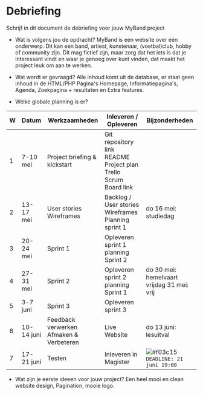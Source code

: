 # Debriefing

Schrijf in dit document de debriefing voor jouw MyBand project

* Wat is volgens jou de opdracht?
MyBand is een website over één onderwerp. Dit kan een band, artiest, kunstenaar,
(voetbal)club, hobby of community zijn. Dit mag fictief zijn, maar zorg dat het iets is dat je
interessant vindt en waar je genoeg over kunt vinden, dat maakt het project leuk om aan te
werken.

* Wat wordt er gevraagd?
Alle inhoud komt uit de database, er staat geen inhoud in de HTML/PHP Pagina's
Homepage, Informatiepagina's, Agenda, Zoekpagina + resultaten en Extra features.

* Welke globale planning is er?

| W | Datum | Werkzaamheden | Inleveren / Opleveren | Bijzonderheden|
 | ----- | ------ |---- |------ |---- | 
| 1 |7-10 mei|Project briefing & kickstart|Git repository link README Project plan Trello Scrum Board link|
| 2 |13-17 mei|User stories Wireframes|Backlog / User stories Wireframes Planning sprint 1|do 16 mei: studiedag|
| 3 |20-24 mei|Sprint 1|Opleveren sprint 1 planning Sprint 2|
| 4 |27-31 mei|Sprint 2|Opleveren sprint 2 planning Sprint 1|do 30 mei: hemelvaart vrijdag 31 mei: vrij|
| 5 |3-7 juni|Sprint 3|Opleveren sprint 3| |
| 6 |10-14 juni|Feedback verwerken Afmaken & Verbeteren|Live Website|do 13 juni: lesuitval|
| 7 |17-21 juni|Testen|Inleveren in Magister| ![#f03c15](https://placehold.it/15/f03c15/000000?text=+) `DEADLINE: 21 juni 19:00`|
* Wat zijn je eerste ideeen voor jouw project?
Een heel mooi en clean website design, Pagination, mooie logo.
